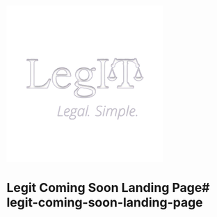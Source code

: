 <p align="center">

![legit logo](/images/logo.png)

<p>

# Legit Coming Soon Landing Page# legit-coming-soon-landing-page
